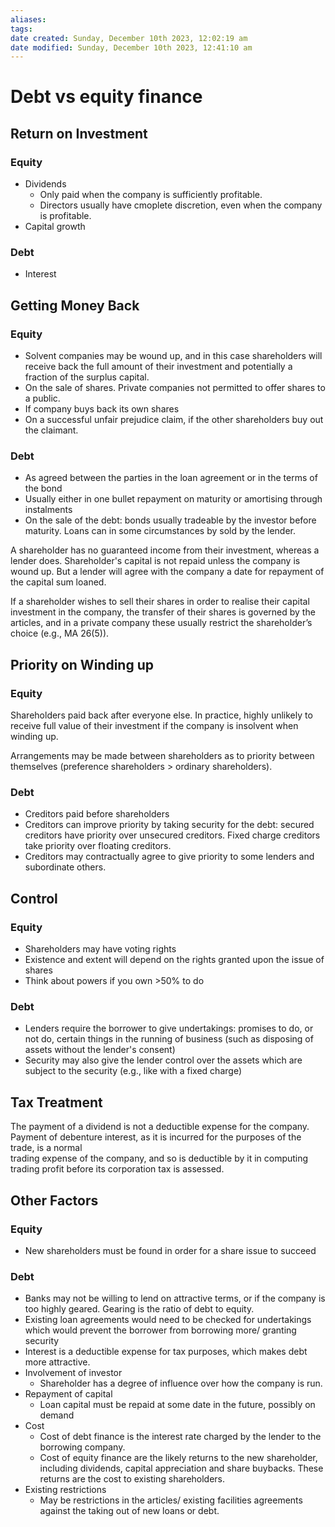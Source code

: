 ```yaml
---
aliases: 
tags: 
date created: Sunday, December 10th 2023, 12:02:19 am
date modified: Sunday, December 10th 2023, 12:41:10 am
---
```


# Debt vs equity finance

## Return on Investment

### Equity

- Dividends
	- Only paid when the company is sufficiently profitable.
	- Directors usually have cmoplete discretion, even when the company is profitable.
- Capital growth

### Debt

- Interest

## Getting Money Back

### Equity

- Solvent companies may be wound up, and in this case shareholders will receive back the full amount of their investment and potentially a fraction of the surplus capital.
- On the sale of shares. Private companies not permitted to offer shares to a public.
- If company buys back its own shares
- On a successful unfair prejudice claim, if the other shareholders buy out the claimant.

### Debt

- As agreed between the parties in the loan agreement or in the terms of the bond
- Usually either in one bullet repayment on maturity or amortising through instalments
- On the sale of the debt: bonds usually tradeable by the investor before maturity. Loans can in some circumstances by sold by the lender.

A shareholder has no guaranteed income from their investment, whereas a lender does. Shareholder's capital is not repaid unless the company is wound up. But a lender will agree with the company a date for repayment of the capital sum loaned.

If a shareholder wishes to sell their shares in order to realise their capital investment in the company, the transfer of their shares is governed by the articles, and in a private company these usually restrict the shareholder’s choice (e.g., MA 26(5)).

## Priority on Winding up

### Equity

Shareholders paid back after everyone else. In practice, highly unlikely to receive full value of their investment if the company is insolvent when winding up.

Arrangements may be made between shareholders as to priority between themselves (preference shareholders > ordinary shareholders).

### Debt

- Creditors paid before shareholders
- Creditors can improve priority by taking security for the debt: secured creditors have priority over unsecured creditors. Fixed charge creditors take priority over floating creditors.
- Creditors may contractually agree to give priority to some lenders and subordinate others.

## Control

### Equity

- Shareholders may have voting rights
- Existence and extent will depend on the rights granted upon the issue of shares
- Think about powers if you own >50% to do

### Debt

- Lenders require the borrower to give undertakings: promises to do, or not do, certain things in the running of business (such as disposing of assets without the lender's consent)
- Security may also give the lender control over the assets which are subject to the security (e.g., like with a fixed charge)

## Tax Treatment

The payment of a dividend is not a deductible expense for the company. Payment of debenture interest, as it is incurred for the purposes of the trade, is a normal  
trading expense of the company, and so is deductible by it in computing trading profit before its corporation tax is assessed.

## Other Factors

### Equity

- New shareholders must be found in order for a share issue to succeed

### Debt

- Banks may not be willing to lend on attractive terms, or if the company is too highly geared. Gearing is the ratio of debt to equity.
- Existing loan agreements would need to be checked for undertakings which would prevent the borrower from borrowing more/ granting security
- Interest is a deductible expense for tax purposes, which makes debt more attractive.
- Involvement of investor
	- Shareholder has a degree of influence over how the company is run.
- Repayment of capital
	- Loan capital must be repaid at some date in the future, possibly on demand
- Cost
	- Cost of debt finance is the interest rate charged by the lender to the borrowing company.
	- Cost of equity finance are the likely returns to the new shareholder, including dividends, capital appreciation and share buybacks. These returns are the cost to existing shareholders.
- Existing restrictions
	- May be restrictions in the articles/ existing facilities agreements against the taking out of new loans or debt.
